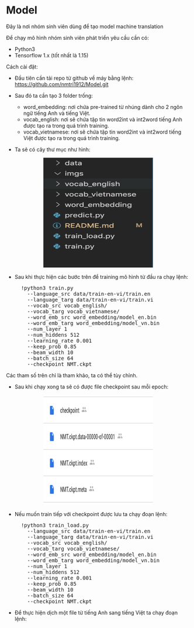 # Model
Đây là nơi nhóm sinh viên dùng để tạo model machine translation

Để chạy mô hình nhóm sinh viên phát triển yêu cầu cần có:
 - Python3
 - Tensorflow 1.x (tốt nhất là 1.15)

Cách cài đặt:
- Đầu tiên cần tải repo từ github về máy bằng lệnh: https://github.com/nmtri1912/Model.git

- Sau đó ta cần tạo 3 folder trống:
     * word_embedding: nơi chứa pre-trained từ nhúng dành cho 2 ngôn ngữ tiếng Anh và tiếng Việt.
     * vocab_english: nơi sẽ chứa tập tin word2int và int2word tiếng Anh được tạo ra trong quá trình training.
     * vocab_vietnamese: nơi sẽ chứa tập tin word2int và int2word tiếng Việt được tạo ra trong quá trình training.

- Ta sẽ có cây thư mục như hình:

<div align="center">
       <img src="/imgs/foldertree.png" width="300px" height="300px"</img>
</div>
     
- Sau khi thực hiện các bước trên để training mô hình từ đầu ra chạy lệnh:
  <div>
  <pre>
    !python3 train.py 
      --language_src data/train-en-vi/train.en 
      --language_targ data/train-en-vi/train.vi 
      --vocab_src vocab_english/ 
      --vocab_targ vocab_vietnamese/ 
      --word_emb_src word_embedding/model_en.bin 
      --word_emb_targ word_embedding/model_vn.bin  
      --num_layer 1 
      --num_hiddens 512 
      --learning_rate 0.001 
      --keep_prob 0.85 
      --beam_width 10 
      --batch_size 64  
      --checkpoint NMT.ckpt
  </pre>
  </div>
Các tham số trên chỉ là tham khảo, ta có thể tùy chỉnh.

- Sau khi chạy xong ta sẽ có được file checkpoint sau mỗi epoch:
<div align="center">
       <img src="/imgs/checkpoint.png" width="300px" height="300"</img>
</div>

- Nếu muốn train tiếp với checkpoint được lưu ta chạy đoạn lệnh:
  <div>
  <pre>
    !python3 train_load.py 
      --language_src data/train-en-vi/train.en 
      --language_targ data/train-en-vi/train.vi 
      --vocab_src vocab_english/ 
      --vocab_targ vocab_vietnamese/ 
      --word_emb_src word_embedding/model_en.bin 
      --word_emb_targ word_embedding/model_vn.bin  
      --num_layer 1 
      --num_hiddens 512 
      --learning_rate 0.001 
      --keep_prob 0.85 
      --beam_width 10 
      --batch_size 64  
      --checkpoint NMT.ckpt
  </pre>
  </div>

- Để thực hiện dịch một file từ tiếng Anh sang tiếng Việt ta chạy đoạn lệnh:
